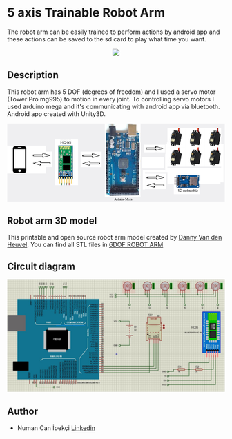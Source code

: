# 5 axis Trainable Robot Arm
The robot arm can be easily trained to perform actions by android app and these actions can be saved to the sd card to play what time you want.
<p align="center"> 
<img src="images/robot-arm.gif">
</p>

## Description
This robot arm has 5 DOF (degrees of freedom) and I used a servo motor (Tower Pro mg995) to motion in every joint. To controlling servo motors I used arduino mega and it's communicating with android app via bluetooth. Android app created with Unity3D.

<p align="center"> 
<img src="images/overview.png">
</p>

## Robot arm 3D model
This printable and open source robot arm model created by [Danny Van den Heuvel](https://github.com/danny-vdh). You can find all STL files in [6DOF ROBOT ARM](https://www.thingiverse.com/thing:2465275)  

## Circuit diagram
<p align="center"> 
<img src="images/circuit-diagram.JPG">
</p>


## Author
* Numan Can İpekçi [Linkedin](www.linkedin.com/in/numancan)
